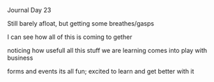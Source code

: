 Journal Day 23

Still barely afloat, but getting some breathes/gasps

I can see how all of this is coming to gether 

noticing how usefull all this stuff we are learning comes into play with business

forms and events its all fun; excited to learn and get better with it